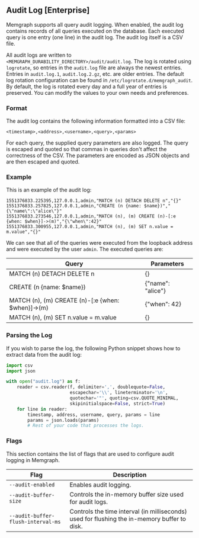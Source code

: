 ## Audit Log [Enterprise]

Memgraph supports all query audit logging. When enabled, the audit log contains
records of all queries executed on the database.  Each executed query is one
entry (one line) in the audit log. The audit log itself is a CSV file.

All audit logs are written to
`<MEMGRAPH_DURABILITY_DIRECTORY>/audit/audit.log`.  The log is rotated using
`logrotate`, so entries in the `audit.log` file are always the newest entries.
Entries in `audit.log.1`, `audit.log.2.gz`, etc.  are older entries. The
default log rotation configuration can be found in
`/etc/logrotate.d/memgraph_audit`. By default, the log is rotated every day and
a full year of entries is preserved. You can modify the values to your own
needs and preferences.

### Format

The audit log contains the following information formatted into a CSV file:
```plaintext
<timestamp>,<address>,<username>,<query>,<params>
```
For each query, the supplied query parameters are also logged. The query is
escaped and quoted so that commas in queries don't affect the correctness of
the CSV. The parameters are encoded as JSON objects and are then escaped and
quoted.

### Example

This is an example of the audit log:
```plaintext
1551376833.225395,127.0.0.1,admin,"MATCH (n) DETACH DELETE n","{}"
1551376833.257825,127.0.0.1,admin,"CREATE (n {name: $name})","{\"name\":\"alice\"}"
1551376833.273546,127.0.0.1,admin,"MATCH (n), (m) CREATE (n)-[:e {when: $when}]->(m)","{\"when\":42}"
1551376833.300955,127.0.0.1,admin,"MATCH (n), (m) SET n.value = m.value","{}"
```

We can see that all of the queries were executed from the loopback address and
were executed by the user `admin`.  The executed queries are:

 Query                                            | Parameters
--------------------------------------------------|-----------
MATCH (n) DETACH DELETE n                         | {}
CREATE (n {name: $name})                          | {"name": "alice"}
MATCH (n), (m) CREATE (n)-[:e {when: $when}]->(m) | {"when": 42}
MATCH (n), (m) SET n.value = m.value              | {}

### Parsing the Log

If you wish to parse the log, the following Python snippet shows how to extract
data from the audit log:
```python
import csv
import json

with open("audit.log") as f:
    reader = csv.reader(f, delimiter=',', doublequote=False,
                        escapechar='\\', lineterminator='\n',
                        quotechar='"', quoting=csv.QUOTE_MINIMAL,
                        skipinitialspace=False, strict=True)
    for line in reader:
        timestamp, address, username, query, params = line
        params = json.loads(params)
        # Rest of your code that processes the logs.
```

### Flags

This section contains the list of flags that are used to configure audit
logging in Memgraph.

 Flag                               | Description
------------------------------------|------------
 `--audit-enabled`                  | Enables audit logging.
 `--audit-buffer-size`              | Controls the in-memory buffer size used for audit logs.
 `--audit-buffer-flush-interval-ms` | Controls the time interval (in milliseconds) used for flushing the in-memory buffer to disk.
